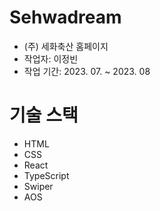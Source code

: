 # Sehwadream

- (주) 세화축산 홈페이지
- 작업자: 이정빈
- 작업 기간: 2023. 07. ~ 2023. 08

# 기술 스택

- HTML
- CSS
- React
- TypeScript
- Swiper
- AOS
